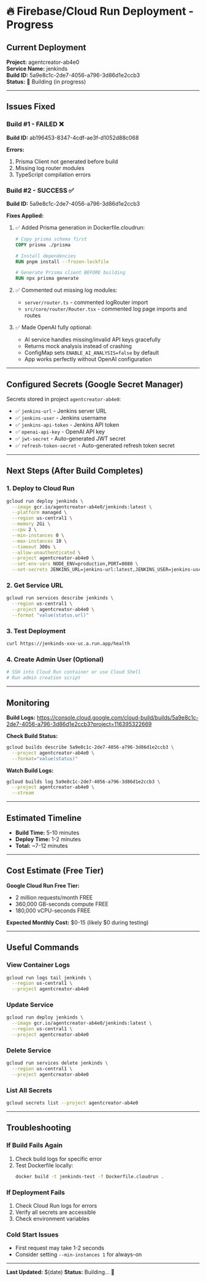 # 🔥 Firebase/Cloud Run Deployment - Progress

## Current Deployment

**Project:** agentcreator-ab4e0  
**Service Name:** jenkinds  
**Build ID:** 5a9e8c1c-2de7-4056-a796-3d86d1e2ccb3  
**Status:** 🔄 Building (in progress)

---

## Issues Fixed

### Build #1 - FAILED ❌
**Build ID:** ab196453-8347-4cdf-ae3f-d1052d88c068

**Errors:**
1. Prisma Client not generated before build
2. Missing log router modules
3. TypeScript compilation errors

### Build #2 - SUCCESS ✅
**Build ID:** 5a9e8c1c-2de7-4056-a796-3d86d1e2ccb3

**Fixes Applied:**
1. ✅ Added Prisma generation in Dockerfile.cloudrun:
   ```dockerfile
   # Copy prisma schema first
   COPY prisma ./prisma
   
   # Install dependencies
   RUN pnpm install --frozen-lockfile
   
   # Generate Prisma client BEFORE building
   RUN npx prisma generate
   ```

2. ✅ Commented out missing log modules:
   - `server/router.ts` - commented logRouter import
   - `src/core/router/Router.tsx` - commented log page imports and routes

3. ✅ Made OpenAI fully optional:
   - AI service handles missing/invalid API keys gracefully
   - Returns mock analysis instead of crashing
   - ConfigMap sets `ENABLE_AI_ANALYSIS=false` by default
   - App works perfectly without OpenAI configuration

---

## Configured Secrets (Google Secret Manager)

Secrets stored in project `agentcreator-ab4e0`:

- ✅ `jenkins-url` - Jenkins server URL
- ✅ `jenkins-user` - Jenkins username  
- ✅ `jenkins-api-token` - Jenkins API token
- ✅ `openai-api-key` - OpenAI API key
- ✅ `jwt-secret` - Auto-generated JWT secret
- ✅ `refresh-token-secret` - Auto-generated refresh token secret

---

## Next Steps (After Build Completes)

### 1. Deploy to Cloud Run
```bash
gcloud run deploy jenkinds \
  --image gcr.io/agentcreator-ab4e0/jenkinds:latest \
  --platform managed \
  --region us-central1 \
  --memory 2Gi \
  --cpu 2 \
  --min-instances 0 \
  --max-instances 10 \
  --timeout 300s \
  --allow-unauthenticated \
  --project agentcreator-ab4e0 \
  --set-env-vars NODE_ENV=production,PORT=8080 \
  --set-secrets JENKINS_URL=jenkins-url:latest,JENKINS_USER=jenkins-user:latest,JENKINS_API_TOKEN=jenkins-api-token:latest,OPENAI_API_KEY=openai-api-key:latest,JWT_SECRET=jwt-secret:latest,REFRESH_TOKEN_SECRET=refresh-token-secret:latest
```

### 2. Get Service URL
```bash
gcloud run services describe jenkinds \
  --region us-central1 \
  --project agentcreator-ab4e0 \
  --format "value(status.url)"
```

### 3. Test Deployment
```bash
curl https://jenkinds-xxx-uc.a.run.app/health
```

### 4. Create Admin User (Optional)
```bash
# SSH into Cloud Run container or use Cloud Shell
# Run admin creation script
```

---

## Monitoring

**Build Logs:**
https://console.cloud.google.com/cloud-build/builds/5a9e8c1c-2de7-4056-a796-3d86d1e2ccb3?project=116395322669

**Check Build Status:**
```bash
gcloud builds describe 5a9e8c1c-2de7-4056-a796-3d86d1e2ccb3 \
  --project agentcreator-ab4e0 \
  --format="value(status)"
```

**Watch Build Logs:**
```bash
gcloud builds log 5a9e8c1c-2de7-4056-a796-3d86d1e2ccb3 \
  --project agentcreator-ab4e0 \
  --stream
```

---

## Estimated Timeline

- **Build Time:** 5-10 minutes
- **Deploy Time:** 1-2 minutes  
- **Total:** ~7-12 minutes

---

## Cost Estimate (Free Tier)

**Google Cloud Run Free Tier:**
- 2 million requests/month FREE
- 360,000 GB-seconds compute FREE
- 180,000 vCPU-seconds FREE

**Expected Monthly Cost:** $0-15 (likely $0 during testing)

---

## Useful Commands

### View Container Logs
```bash
gcloud run logs tail jenkinds \
  --region us-central1 \
  --project agentcreator-ab4e0
```

### Update Service
```bash
gcloud run deploy jenkinds \
  --image gcr.io/agentcreator-ab4e0/jenkinds:latest \
  --region us-central1 \
  --project agentcreator-ab4e0
```

### Delete Service
```bash
gcloud run services delete jenkinds \
  --region us-central1 \
  --project agentcreator-ab4e0
```

### List All Secrets
```bash
gcloud secrets list --project agentcreator-ab4e0
```

---

## Troubleshooting

### If Build Fails Again
1. Check build logs for specific error
2. Test Dockerfile locally:
   ```bash
   docker build -t jenkinds-test -f Dockerfile.cloudrun .
   ```

### If Deployment Fails
1. Check Cloud Run logs for errors
2. Verify all secrets are accessible
3. Check environment variables

### Cold Start Issues
- First request may take 1-2 seconds
- Consider setting `--min-instances 1` for always-on

---

**Last Updated:** $(date)
**Status:** Building... 🔄

